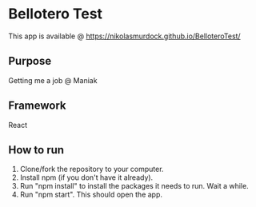 # Bellotero Test

This app is available @ https://nikolasmurdock.github.io/BelloteroTest/

## Purpose

Getting me a job @ Maniak

## Framework

React

## How to run

1. Clone/fork the repository to your computer.
2. Install npm (if you don't have it already).
3. Run "npm install" to install the packages it needs to run. Wait a while. 
4. Run "npm start". This should open the app. 